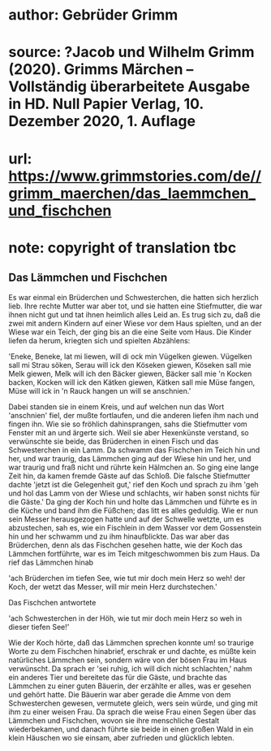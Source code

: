 # author: Gebrüder Grimm
# source: ?Jacob und Wilhelm Grimm (2020). Grimms Märchen – Vollständig überarbeitete Ausgabe in HD. Null Papier Verlag, 10. Dezember 2020, 1. Auflage
# url: https://www.grimmstories.com/de//grimm_maerchen/das_laemmchen_und_fischchen
# note: copyright of translation tbc

## Das Lämmchen und Fischchen 

Es war einmal ein Brüderchen und Schwesterchen, die hatten sich herzlich
lieb. Ihre rechte Mutter war aber tot, und sie hatten eine Stiefmutter,
die war ihnen nicht gut und tat ihnen heimlich alles Leid an. Es trug
sich zu, daß die zwei mit andern Kindern auf einer Wiese vor dem Haus
spielten, und an der Wiese war ein Teich, der ging bis an die eine Seite
vom Haus. Die Kinder liefen da herum, kriegten sich und spielten
Abzählens:

'Eneke, Beneke, lat mi liewen,
will di ock min Vügelken giewen.
Vügelken sall mi Strau söken,
Serau will ick den Köseken giewen,
Köseken sall mie Melk giewen,
Melk will ich den Bäcker giewen,
Bäcker sall mie 'n Kocken backen,
Kocken will ick den Kätken giewen,
Kätken sall mie Müse fangen,
Müse will ick in 'n Rauck hangen
un will se anschnien.'

Dabei standen sie in einem Kreis, und auf welchen nun das Wort
'anschnien' fiel, der mußte fortlaufen, und die anderen liefen ihm
nach und fingen ihn. Wie sie so fröhlich dahinsprangen, sahs die
Stiefmutter vom Fenster mit an und ärgerte sich. Weil sie aber
Hexenkünste verstand, so verwünschte sie beide, das Brüderchen in einen
Fisch und das Schwesterchen in ein Lamm. Da schwamm das Fischchen im
Teich hin und her, und war traurig, das Lämmchen ging auf der Wiese hin
und her, und war traurig und fraß nicht und rührte kein Hälmchen an. So
ging eine lange Zeit hin, da kamen fremde Gäste auf das Schloß. Die
falsche Stiefmutter dachte 'jetzt ist die Gelegenheit gut,' rief den
Koch und sprach zu ihm 'geh und hol das Lamm von der Wiese und
schlachts, wir haben sonst nichts für die Gäste.' Da ging der Koch hin
und holte das Lämmchen und führte es in die Küche und band ihm die
Füßchen; das litt es alles geduldig. Wie er nun sein Messer
herausgezogen hatte und auf der Schwelle wetzte, um es abzustechen, sah
es, wie ein Fischlein in dem Wasser vor dem Gossenstein hin und her
schwamm und zu ihm hinaufblickte. Das war aber das Brüderchen, denn als
das Fischchen gesehen hatte, wie der Koch das Lämmchen fortführte, war
es im Teich mitgeschwommen bis zum Haus. Da rief das Lämmchen hinab

'ach Brüderchen im tiefen See,
wie tut mir doch mein Herz so weh!
der Koch, der wetzt das Messer,
will mir mein Herz durchstechen.'

Das Fischchen antwortete

'ach Schwesterchen in der Höh,
wie tut mir doch mein Herz so weh
in dieser tiefen See!'

Wie der Koch hörte, daß das Lämmchen sprechen konnte um! so traurige
Worte zu dem Fischchen hinabrief, erschrak er und dachte, es müßte kein
natürliches Lämmchen sein, sondern wäre von der bösen Frau im Haus
verwünscht. Da sprach er 'sei ruhig, ich will dich nicht schlachten,'
nahm ein anderes Tier und bereitete das für die Gäste, und brachte das
Lämmchen zu einer guten Bäuerin, der erzählte er alles, was er gesehen
und gehört hatte. Die Bäuerin war aber gerade die Amme von dem
Schwesterchen gewesen, vermutete gleich, wers sein würde, und ging mit
ihm zu einer weisen Frau. Da sprach die weise Frau einen Segen über das
Lämmchen und Fischchen, wovon sie ihre menschliche Gestalt
wiederbekamen, und danach führte sie beide in einen großen Wald in ein
klein Häuschen wo sie einsam, aber zufrieden und glücklich lebten.
